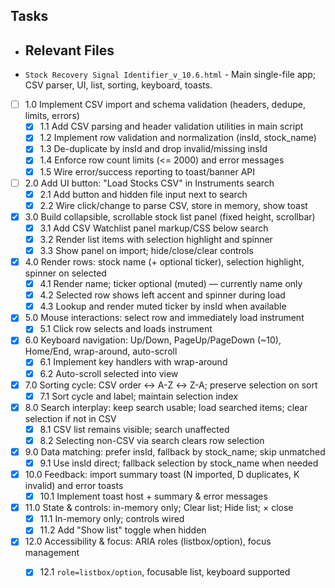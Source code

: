 ## Tasks

- ## Relevant Files

- `Stock Recovery Signal Identifier_v_10.6.html` - Main single-file app; CSV parser, UI, list, sorting, keyboard, toasts.

- [ ] 1.0 Implement CSV import and schema validation (headers, dedupe, limits, errors)
  - [x] 1.1 Add CSV parsing and header validation utilities in main script
  - [x] 1.2 Implement row validation and normalization (insId, stock_name)
  - [x] 1.3 De-duplicate by insId and drop invalid/missing insId
  - [x] 1.4 Enforce row count limits (<= 2000) and error messages
  - [x] 1.5 Wire error/success reporting to toast/banner API
- [ ] 2.0 Add UI button: "Load Stocks CSV" in Instruments search
  - [x] 2.1 Add button and hidden file input next to search
  - [x] 2.2 Wire click/change to parse CSV, store in memory, show toast
- [x] 3.0 Build collapsible, scrollable stock list panel (fixed height, scrollbar)
  - [x] 3.1 Add CSV Watchlist panel markup/CSS below search
  - [x] 3.2 Render list items with selection highlight and spinner
  - [x] 3.3 Show panel on import; hide/close/clear controls
- [x] 4.0 Render rows: stock name (+ optional ticker), selection highlight, spinner on selected
  - [x] 4.1 Render name; ticker optional (muted) — currently name only
  - [x] 4.2 Selected row shows left accent and spinner during load
  - [x] 4.3 Lookup and render muted ticker by insId when available
- [x] 5.0 Mouse interactions: select row and immediately load instrument
  - [x] 5.1 Click row selects and loads instrument
- [x] 6.0 Keyboard navigation: Up/Down, PageUp/PageDown (~10), Home/End, wrap-around, auto-scroll
  - [x] 6.1 Implement key handlers with wrap-around
  - [x] 6.2 Auto-scroll selected into view
- [x] 7.0 Sorting cycle: CSV order ↔ A-Z ↔ Z-A; preserve selection on sort
  - [x] 7.1 Sort cycle and label; maintain selection index
- [x] 8.0 Search interplay: keep search usable; load searched items; clear selection if not in CSV
  - [x] 8.1 CSV list remains visible; search unaffected
  - [x] 8.2 Selecting non-CSV via search clears row selection
- [x] 9.0 Data matching: prefer insId, fallback by stock_name; skip unmatched
  - [x] 9.1 Use insId direct; fallback selection by stock_name when needed
- [x] 10.0 Feedback: import summary toast (N imported, D duplicates, K invalid) and error toasts
  - [x] 10.1 Implement toast host + summary & error messages
- [x] 11.0 State & controls: in-memory only; Clear list; Hide list; × close
  - [x] 11.1 In-memory only; controls wired
  - [x] 11.2 Add "Show list" toggle when hidden
- [x] 12.0 Accessibility & focus: ARIA roles (listbox/option), focus management
  - [x] 12.1 `role=listbox/option`, focusable list, keyboard supported

